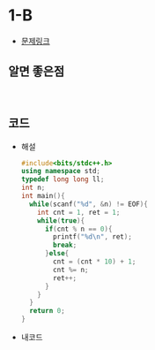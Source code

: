 # 1-B

- [문제링크](https://www.acmicpc.net/problem/4375)

## 알면 좋은점

>

<br>

## 코드

- 해설

  ```c++
  #include<bits/stdc++.h>
  using namespace std;
  typedef long long ll;
  int n;
  int main(){
    while(scanf("%d", &n) != EOF){
      int cnt = 1, ret = 1;
      while(true){
        if(cnt % n == 0){
          printf("%d\n", ret);
          break;
        }else{
          cnt = (cnt * 10) + 1;
          cnt %= n;
          ret++;
        }
      }
    }
    return 0;
  }
  ```

- 내코드

  ```c++

  ```
